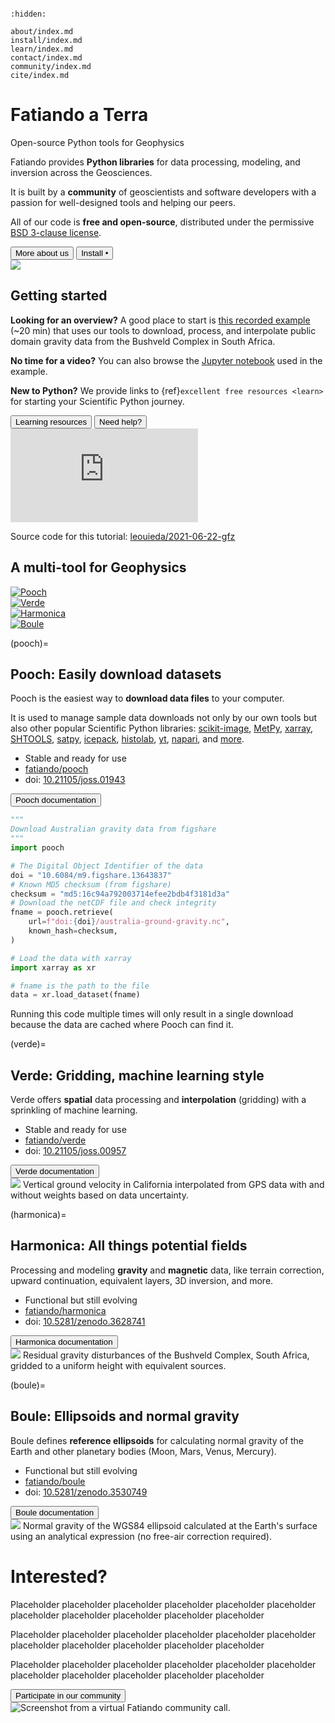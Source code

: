 ```{title} Home
```

```{toctree}
:hidden:

about/index.md
install/index.md
learn/index.md
contact/index.md
community/index.md
cite/index.md
```

<div class="container-fluid banner">
<div class="container">
<div class="row align-items-center gy-5">
<div class="col-md-8">

# Fatiando a Terra

<p class="banner-description">Open-source Python tools for Geophysics</p>

Fatiando provides **Python libraries** for data processing, modeling, and
inversion across the Geosciences.

It is built by a **community** of geoscientists and software developers with
a passion for well-designed tools and helping our peers.

All of our code is **free and open-source**, distributed under the permissive
[BSD 3-clause license][bsd].

<div class="mt-5">
  <a href="about"><button type="button" class="btn btn-primary mb-3 me-3">
  More about us
  </button></a>
  <a href="install"><button type="button" class="btn btn-light mb-3">
  Install
  <span class="bullet-separator">&bull;</span>
  <i class="fab fa-linux"></i>
  <i class="fab fa-apple"></i>
  <i class="fab fa-windows"></i>
  </button></a>
</div>

</div> <!-- column -->
<div class="col-md-4 order-md-first">
  <img class="banner-logo" src="_static/fatiando-logo.svg">
</div>
</div> <!-- row -->
</div> <!-- container -->
</div> <!-- container-fluid -->



<div class="container-fluid section background-1">
<div class="container">

<div class="row align-items-start gy-5">
<div class="col-md-7">

## Getting started

**Looking for an overview?**
A good place to start is [this recorded example][yt-demo] (~20 min) that uses
our tools to download, process, and interpolate public domain gravity data from
the Bushveld Complex in South Africa.

**No time for a video?**
You can also browse the <i class="fab fa-python"></i>
[Jupyter notebook][yt-demo-nb] used in the example.


**New to Python?**
We provide links to {ref}`excellent free resources <learn>` for starting your
Scientific Python journey.

<div class="mt-5">
  <a href="learn"><button type="button" class="btn btn-light mb-3 me-3">
  <i class="fa fa-graduation-cap"></i>
  Learning resources
  </button></a>
  <a href="contact"><button type="button" class="btn btn-warning mb-3">
  <i class="fa fa-hands-helping"></i>
  Need help?
  </button></a>
</div>

</div> <!-- column -->
<div class="col-md-5 order-md-last text-center fs-6">

<div class="ratio ratio-16x9">
  <iframe src="https://www.youtube.com/embed/z-5dvWfB_SM?start=850" title="YouTube video player" frameborder="0" allowfullscreen></iframe>
</div>

Source code for this tutorial:
<i class="fab fa-github ms-1"></i>
[leouieda/2021-06-22-gfz](https://github.com/leouieda/2021-06-22-gfz)

</div> <!-- column -->
</div> <!-- row -->
</div> <!-- container -->
</div> <!-- container-fluid -->



<div class="container-fluid transition">
<div class="container narrow text-center">

<h2 class="no-top-margin">
<i class="fa fa-tools me-3"></i>
A multi-tool for Geophysics
</h2>

<div class="row gy-4 pt-4 align-items-start">
<div class="col-6 col-md-3">
  <a href="#pooch">
  <img src="_static/pooch-logo.svg" title="Pooch">
  </a>
</div>
<div class="col-6 col-md-3">
  <a href="#verde">
  <img src="_static/verde-logo.svg" title="Verde">
  </a>
</div>
<div class="col-6 col-md-3">
  <a href="#harmonica">
  <img src="_static/harmonica-logo.svg" title="Harmonica">
  </a>
</div>
<div class="col-6 col-md-3">
  <a href="#boule">
  <img src="_static/boule-logo.svg" title="Boule">
  </a>
</div>
</div>

</div> <!-- container -->
</div> <!-- container-fluid -->



<div class="container-fluid section background-2">
<div class="container">

<div class="row align-items-start gy-5">
<div class="col-md-7">

(pooch)=
## **Pooch:** Easily download datasets

Pooch is the easiest way to **download data files** to your computer.

It is used to manage sample data downloads not only by our own tools but also
other popular Scientific Python libraries:
[scikit-image](https://github.com/scikit-image/scikit-image),
[MetPy](https://github.com/Unidata/MetPy),
[xarray](https://github.com/pydata/xarray),
[SHTOOLS](https://github.com/SHTOOLS/SHTOOLS),
[satpy](https://github.com/pytroll/satpy),
[icepack](https://github.com/icepack/icepack),
[histolab](https://github.com/histolab/histolab),
[yt](https://github.com/yt-project/yt),
[napari](https://github.com/napari/napari),
and [more](https://github.com/fatiando/pooch/network/dependents).

<ul class="project-info">
<li>
  <i class="fa fa-check fa-fw" style="color: green" title="Project status"></i>
   Stable and ready for use
</li>
<li>
  <i class="fab fa-github fa-fw" title="GitHub repository"></i>
  <a href="https://github.com/fatiando/pooch">fatiando/pooch</a>
</li>
<li>
  <i class="fas fa-bookmark fa-fw" title="Publication"></i>
   doi: <a href="https://doi.org/10.21105/joss.01943">10.21105/joss.01943</a>
</li>
</ul>

<div class="mt-5">
  <a target="_blank" href="https://www.fatiando.org/pooch/">
  <button type="button" class="btn btn-primary mb-3">
  <i class="fa fa-book"></i>
  Pooch documentation
  </button>
  </a>
</div>

</div> <!-- column -->
<div class="col-md-5 order-md-first">

```python
"""
Download Australian gravity data from figshare
"""
import pooch

# The Digital Object Identifier of the data
doi = "10.6084/m9.figshare.13643837"
# Known MD5 checksum (from figshare)
checksum = "md5:16c94a792003714efee2bdb4f3181d3a"
# Download the netCDF file and check integrity
fname = pooch.retrieve(
    url=f"doi:{doi}/australia-ground-gravity.nc",
    known_hash=checksum,
)

# Load the data with xarray
import xarray as xr

# fname is the path to the file
data = xr.load_dataset(fname)
```

<p class="text-center fs-6">
Running this code multiple times will only result in a single download
because the data are cached where Pooch can find it.
</p>

</div> <!-- column -->
</div> <!-- row -->
</div> <!-- container -->
</div> <!-- container-fluid -->



<div class="container-fluid section background-3">
<div class="container">

<div class="row align-items-start gy-5">
<div class="col-md-7">

(verde)=
## **Verde:** Gridding, machine learning style

Verde offers **spatial** data processing and **interpolation** (gridding) with
a sprinkling of machine learning.


<ul class="project-info">
<li>
  <i class="fa fa-check fa-fw" style="color: green" title="Project status"></i>
   Stable and ready for use
</li>
<li>
  <i class="fab fa-github fa-fw" title="GitHub repository"></i>
  <a href="https://github.com/fatiando/verde">fatiando/verde</a>
</li>
<li>
  <i class="fas fa-bookmark fa-fw" title="Publication"></i>
   doi: <a href="https://doi.org/10.21105/joss.00957">10.21105/joss.00957</a>
</li>
</ul>

<div class="mt-5">
  <a target="_blank" href="https://www.fatiando.org/verde/">
  <button type="button" class="btn btn-primary mb-3">
  <i class="fa fa-book"></i>
  Verde documentation
  </button>
  </a>
</div>

</div> <!-- column -->
<div class="col-md-5 order-md-last text-center fs-6">
  <img class="mb-3" src="_static/verde-spline-example.png">
  Vertical ground velocity in California interpolated from GPS data with and
  without weights based on data uncertainty.
</div> <!-- column -->
</div> <!-- row -->
</div> <!-- container -->
</div> <!-- container-fluid -->



<div class="container-fluid section background-2">
<div class="container">

<div class="row align-items-start gy-5">
<div class="col-md-7">

(harmonica)=
## **Harmonica:** All things potential fields

Processing and modeling <b>gravity</b> and <b>magnetic</b> data, like terrain
correction, upward continuation, equivalent layers, 3D inversion, and more.

<ul class="project-info">
<li>
  <i class="fa fa-sync-alt fa-fw" style="color: green" title="Project status"></i>
  Functional but still evolving
</li>
<li>
  <i class="fab fa-github fa-fw" title="GitHub repository"></i>
  <a href="https://github.com/fatiando/harmonica">fatiando/harmonica</a>
</li>
<li>
  <i class="fas fa-bookmark fa-fw" title="Publication"></i>
   doi: <a href="https://doi.org/10.5281/zenodo.3628741">10.5281/zenodo.3628741</a>
</li>
</ul>

<div class="mt-5">
  <a target="_blank" href="https://www.fatiando.org/harmonica/">
  <button type="button" class="btn btn-primary mb-3">
  <i class="fa fa-book"></i>
  Harmonica documentation
  </button>
  </a>
</div>

</div> <!-- column -->
<div class="col-md-5 order-md-first text-center fs-6">
  <img class="mb-3" src="_static/harmonica-example-bushveld.png">
  Residual gravity disturbances of the Bushveld Complex, South Africa,
  gridded to a uniform height with equivalent sources.
</div> <!-- column -->
</div> <!-- row -->
</div> <!-- container -->
</div> <!-- container-fluid -->



<div class="container-fluid section background-3">
<div class="container">

<div class="row align-items-start gy-5">
<div class="col-md-7">

(boule)=
## **Boule:** Ellipsoids and normal gravity

Boule defines **reference ellipsoids** for calculating normal gravity of
the Earth and other planetary bodies (Moon, Mars, Venus, Mercury).

<ul class="project-info">
<li>
  <i class="fa fa-sync-alt fa-fw" style="color: green" title="Project status"></i>
  Functional but still evolving
</li>
<li>
  <i class="fab fa-github fa-fw" title="GitHub repository"></i>
  <a href="https://github.com/fatiando/boule">fatiando/boule</a>
</li>
<li>
  <i class="fas fa-bookmark fa-fw" title="Publication"></i>
   doi: <a href="https://doi.org/10.5281/zenodo.3530749">10.5281/zenodo.3530749</a>
</li>
</ul>

<div class="mt-5">
  <a target="_blank" href="https://www.fatiando.org/boule/">
  <button type="button" class="btn btn-primary mb-3">
  <i class="fa fa-book"></i>
  Boule documentation
  </button>
  </a>
</div>

</div> <!-- column -->
<div class="col-md-5 order-md-last text-center fs-6">
  <img class="mb-3" src="_static/boule-example-normal-gravity.png">
  Normal gravity of the WGS84 ellipsoid calculated at the Earth's surface using
  an analytical expression (no free-air correction required).
</div> <!-- column -->
</div> <!-- row -->
</div> <!-- container -->
</div> <!-- container-fluid -->



<div class="container-fluid section background-4">
<div class="container">

<div class="row align-items-start gy-5">
<div class="col-md-7">

# Interested?

Placeholder placeholder placeholder placeholder placeholder placeholder
placeholder placeholder placeholder placeholder placeholder

Placeholder placeholder placeholder placeholder placeholder placeholder
placeholder placeholder placeholder placeholder placeholder

Placeholder placeholder placeholder placeholder placeholder placeholder
placeholder placeholder placeholder placeholder placeholder

<div class="mt-5">
  <a href="community"><button type="button" class="btn btn-light mb-3">
  <i class="fa fa-users"></i>
  Participate in our community
  </button></a>
</div>

</div> <!-- column -->
<div class="col-md-5 order-md-first">
  <img src="_static/fatiando-community-call.jpg" title="Screenshot from a virtual Fatiando community call.">
</div>
</div> <!-- row -->
</div> <!-- container -->
</div> <!-- container-fluid -->


[bsd]: https://opensource.org/licenses/BSD-3-Clause
[yt-demo]: https://www.youtube.com/watch?v=z-5dvWfB_SM&t=850s
[yt-demo-nb]: https://nbviewer.jupyter.org/github/leouieda/2021-06-22-gfz/blob/main/demo.ipynb
